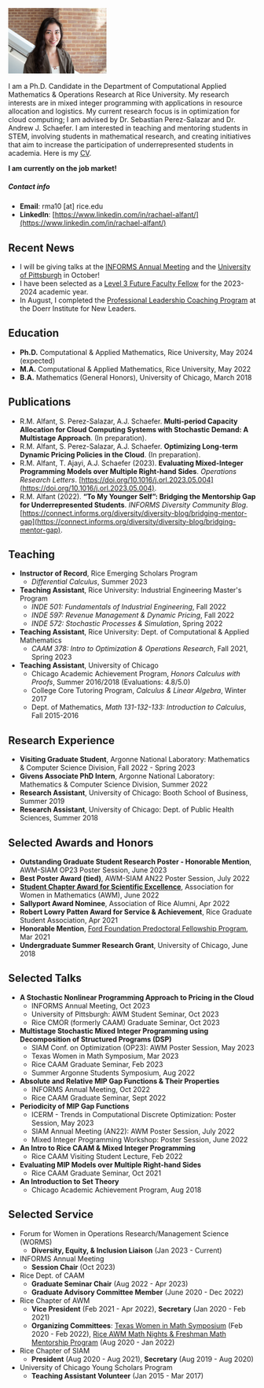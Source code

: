 
<img src='https://github.com/rachaelalfant/rachaelalfant.github.io/blob/main/rachael1.jpg?raw=true' width='200'>

I am a Ph.D. Candidate in the Department of Computational Applied Mathematics & Operations Research at Rice University. My research interests are in mixed integer programming with applications in resource allocation and logistics. My current research focus is in optimization for cloud computing; I am advised by Dr. Sebastian Perez-Salazar and Dr. Andrew J. Schaefer. I am interested in teaching and mentoring students in STEM, involving students in mathematical research, and creating initiatives that aim to increase the participation of underrepresented students in academia. Here is my [CV](https://drive.google.com/file/d/1kyY77R7OMus6SzVQDDE47UBuhMtVVdlJ/view?usp=sharing).

**I am currently on the job market!**

##### Contact info
- **Email**: rma10 [at] rice.edu 
- **LinkedIn**: [https://www.linkedin.com/in/rachael-alfant/](https://www.linkedin.com/in/rachael-alfant/)

## Recent News
- I will be giving talks at the [INFORMS Annual Meeting](https://www.abstractsonline.com/pp8/#!/10856/session/1443) and the [University of Pittsburgh](https://www.mathematics.pitt.edu/content/pitt-awm-student-seminar-series) in October!
- I have been selected as a [Level 3 Future Faculty Fellow](https://engineering.rice.edu/academics/graduate-programs/future-faculty-fellows) for the 2023-2024 academic year.
- In August, I completed the [Professional Leadership Coaching Program](https://doerr.rice.edu/) at the Doerr Institute for New Leaders.

## Education
- **Ph.D.** Computational & Applied Mathematics, Rice University, May 2024 (expected)
- **M.A.** Computational & Applied Mathematics, Rice University, May 2022
- **B.A.** Mathematics (General Honors), University of Chicago, March 2018

## Publications
- R.M. Alfant, S. Perez-Salazar, A.J. Schaefer. **Multi-period Capacity Allocation for Cloud Computing Systems with Stochastic Demand: A Multistage Approach**. (In preparation).
- R.M. Alfant, S. Perez-Salazar, A.J. Schaefer. **Optimizing Long-term Dynamic Pricing Policies in the Cloud**. (In preparation).
- R.M. Alfant, T. Ajayi, A.J. Schaefer (2023). **Evaluating Mixed-Integer Programming Models over Multiple Right-hand Sides**. _Operations Research Letters_. [https://doi.org/10.1016/j.orl.2023.05.004](https://doi.org/10.1016/j.orl.2023.05.004). 
- R.M. Alfant (2022). **“To My Younger Self”: Bridging the Mentorship Gap for Underrepresented Students**. _INFORMS Diversity Community Blog_. [https://connect.informs.org/diversity/diversity-blog/bridging-mentor-gap](https://connect.informs.org/diversity/diversity-blog/bridging-mentor-gap).

## Teaching
- **Instructor of Record**, Rice Emerging Scholars Program
    - _Differential Calculus_, Summer 2023
- **Teaching Assistant**, Rice University: Industrial Engineering Master's Program
    - _INDE 501: Fundamentals of Industrial Engineering_, Fall 2022
    - _INDE 597: Revenue Management & Dynamic Pricing_, Fall 2022  
    - _INDE 572: Stochastic Processes & Simulation_, Spring 2022  
- **Teaching Assistant**, Rice University: Dept. of Computational & Applied Mathematics 
    - _CAAM 378: Intro to Optimization & Operations Research_, Fall 2021, Spring 2023
- **Teaching Assistant**, University of Chicago
    - Chicago Academic Achievement Program, _Honors Calculus with Proofs_, Summer 2016/2018 (Evaluations: 4.8/5.0)
    - College Core Tutoring Program, _Calculus & Linear Algebra_, Winter 2017
    - Dept. of Mathematics, _Math 131-132-133: Introduction to Calculus_, Fall 2015-2016

## Research Experience 
- **Visiting Graduate Student**, Argonne National Laboratory: Mathematics & Computer Science Division, Fall 2022 - Spring 2023
- **Givens Associate PhD Intern**, Argonne National Laboratory: Mathematics & Computer Science Division, Summer 2022
- **Research Assistant**, University of Chicago: Booth School of Business, Summer 2019
- **Research Assistant**, University of Chicago: Dept. of Public Health Sciences, Summer 2018

## Selected Awards and Honors
- **Outstanding Graduate Student Research Poster - Honorable Mention**, AWM-SIAM OP23 Poster Session, June 2023
- **Best Poster Award (tied)**, AWM-SIAM AN22 Poster Session, July 2022
- **[Student Chapter Award for Scientific Excellence](https://cmor.rice.edu/news/rice-awm-honored-student-chapter-award)**, Association for Women in Mathematics (AWM), June 2022
- **Sallyport Award Nominee**, Association of Rice Alumni, Apr 2022
- **Robert Lowry Patten Award for Service & Achievement**, Rice Graduate Student Association, Apr 2021
- **Honorable Mention**, [Ford Foundation Predoctoral Fellowship Program](https://nrc58.nas.edu/FordFellows20/ExtRpts/PressReleaseRoster.aspx?RptMode=HM&CompYr=2021), Mar 2021
- **Undergraduate Summer Research Grant**, University of Chicago, June 2018

## Selected Talks 
- **A Stochastic Nonlinear Programming Approach to Pricing in the Cloud**
    - INFORMS Annual Meeting, Oct 2023
    - University of Pittsburgh: AWM Student Seminar, Oct 2023
    - Rice CMOR (formerly CAAM) Graduate Seminar, Oct 2023
- **Multistage Stochastic Mixed Integer Programming using Decomposition of Structured Programs (DSP)**
    - SIAM Conf. on Optimization (OP23): AWM Poster Session, May 2023
    - Texas Women in Math Symposium, Mar 2023
    - Rice CAAM Graduate Seminar, Feb 2023
    - Summer Argonne Students Symposium, Aug 2022
- **Absolute and Relative MIP Gap Functions & Their Properties**
    - INFORMS Annual Meeting, Oct 2022
    - Rice CAAM Graduate Seminar, Sept 2022
- **Periodicity of MIP Gap Functions**
    - ICERM - Trends in Computational Discrete Optimization: Poster Session, May 2023
    - SIAM Annual Meeting (AN22): AWM Poster Session, July 2022
    - Mixed Integer Programming Workshop: Poster Session, June 2022
- **An Intro to Rice CAAM & Mixed Integer Programming**
    - Rice CAAM Visiting Student Lecture, Feb 2022
- **Evaluating MIP Models over Multiple Right-hand Sides**
    - Rice CAAM Graduate Seminar, Oct 2021
- **An Introduction to Set Theory**
    - Chicago Academic Achievement Program, Aug 2018

## Selected Service
- Forum for Women in Operations Research/Management Science (WORMS)
    - **Diversity, Equity, & Inclusion Liaison** (Jan 2023 - Current)
- INFORMS Annual Meeting
    - **Session Chair** (Oct 2023)
- Rice Dept. of CAAM
    - **Graduate Seminar Chair** (Aug 2022 - Apr 2023)
    - **Graduate Advisory Committee Member** (June 2020 - Dec 2022)
- Rice Chapter of AWM
    - **Vice President** (Feb 2021 - Apr 2022), **Secretary** (Jan 2020 - Feb 2021)
    - **Organizing Committees**: [Texas Women in Math Symposium](https://sites.google.com/view/twims-2022/about) (Feb 2020 - Feb 2022), [Rice AWM Math Nights & Freshman Math Mentorship Program](https://math.rice.edu/Outreach/AWM/Site/Rice_AWM.html) (Aug 2020 - Jan 2022)
- Rice Chapter of SIAM
    - **President** (Aug 2020 - Aug 2021), **Secretary** (Aug 2019 - Aug 2020)
- University of Chicago Young Scholars Program 
    - **Teaching Assistant Volunteer** (Jan 2015 - Mar 2017)

